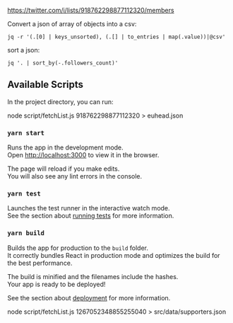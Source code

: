 
https://twitter.com/i/lists/918762298877112320/members

Convert a json of array of objects into a csv:

    jq -r '(.[0] | keys_unsorted), (.[] | to_entries | map(.value))|@csv' 

sort a json:

    jq '. | sort_by(-.followers_count)'

## Available Scripts

In the project directory, you can run:

node script/fetchList.js 918762298877112320 > euhead.json

### `yarn start`

Runs the app in the development mode.<br />
Open [http://localhost:3000](http://localhost:3000) to view it in the browser.

The page will reload if you make edits.<br />
You will also see any lint errors in the console.

### `yarn test`

Launches the test runner in the interactive watch mode.<br />
See the section about [running tests](https://facebook.github.io/create-react-app/docs/running-tests) for more information.

### `yarn build`

Builds the app for production to the `build` folder.<br />
It correctly bundles React in production mode and optimizes the build for the best performance.

The build is minified and the filenames include the hashes.<br />
Your app is ready to be deployed!

See the section about [deployment](https://facebook.github.io/create-react-app/docs/deployment) for more information.

node script/fetchList.js 1267052348855255040 > src/data/supporters.json 
